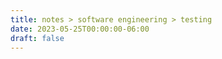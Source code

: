 ```yaml
---
title: notes > software engineering > testing
date: 2023-05-25T00:00:00-06:00
draft: false
---
```


